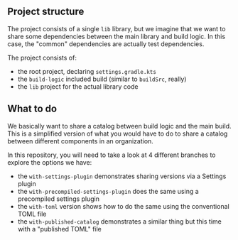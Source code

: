 ## Project structure

The project consists of a single `lib` library, but we imagine that we want to share some dependencies between the main library and build logic.
In this case, the "common" dependencies are actually test dependencies.

The project consists of:

- the root project, declaring `settings.gradle.kts`
- the `build-logic` included build (similar to `buildSrc`, really)
- the `lib` project for the actual library code

## What to do

We basically want to share a catalog between build logic and the main build.
This is a simplified version of what you would have to do to share a catalog between different components in an organization.

In this repository, you will need to take a look at 4 different branches to explore the options we have:

- the `with-settings-plugin` demonstrates sharing versions via a Settings plugin
- the `with-precompiled-settings-plugin` does the same using a precompiled settings plugin
- the `with-toml` version shows how to do the same using the conventional TOML file
- the `with-published-catalog` demonstrates a similar thing but this time with a "published TOML" file

